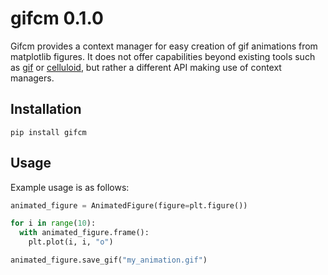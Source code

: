 # gifcm 0.1.0

Gifcm provides a context manager for easy creation of gif animations from matplotlib figures. It does not offer capabilities beyond existing tools such as [gif](https://github.com/maxhumber/gif) or [celluloid](https://github.com/jwkvam/celluloid), but rather a different API making use of context managers.

## Installation
```
pip install gifcm
```

## Usage
Example usage is as follows:
```python
animated_figure = AnimatedFigure(figure=plt.figure())

for i in range(10):
  with animated_figure.frame():
    plt.plot(i, i, "o")

animated_figure.save_gif("my_animation.gif")
```
